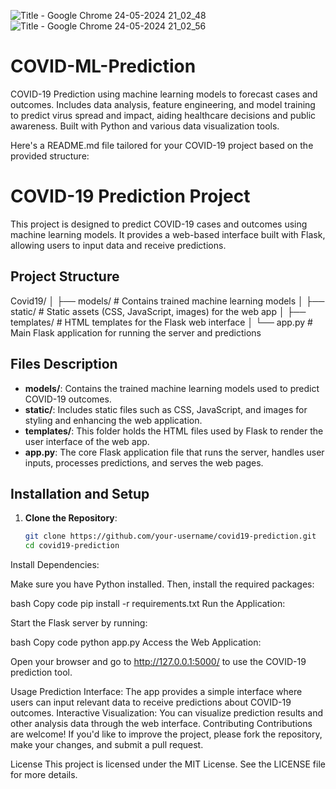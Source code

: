![Title - Google Chrome 24-05-2024 21_02_48](https://github.com/user-attachments/assets/9ae14734-61dd-4640-a6b8-4375a5af39a8)
![Title - Google Chrome 24-05-2024 21_02_56](https://github.com/user-attachments/assets/72ae360d-9713-415b-af15-2bfabedb26e9)


# COVID-ML-Prediction
COVID-19 Prediction using machine learning models to forecast cases and outcomes. Includes data analysis, feature engineering, and model training to predict virus spread and impact, aiding healthcare decisions and public awareness. Built with Python and various data visualization tools.

Here's a README.md file tailored for your COVID-19 project based on the provided structure:


# COVID-19 Prediction Project

This project is designed to predict COVID-19 cases and outcomes using machine learning models. It provides a web-based interface built with Flask, allowing users to input data and receive predictions.

## Project Structure

Covid19/ │ ├── models/ # Contains trained machine learning models │ ├── static/ # Static assets (CSS, JavaScript, images) for the web app │ ├── templates/ # HTML templates for the Flask web interface │ └── app.py # Main Flask application for running the server and predictions


## Files Description

- **models/**: Contains the trained machine learning models used to predict COVID-19 outcomes.
- **static/**: Includes static files such as CSS, JavaScript, and images for styling and enhancing the web application.
- **templates/**: This folder holds the HTML files used by Flask to render the user interface of the web app.
- **app.py**: The core Flask application file that runs the server, handles user inputs, processes predictions, and serves the web pages.

## Installation and Setup

1. **Clone the Repository**:

   ```bash
   git clone https://github.com/your-username/covid19-prediction.git
   cd covid19-prediction
Install Dependencies:

Make sure you have Python installed. Then, install the required packages:

bash
Copy code
pip install -r requirements.txt
Run the Application:

Start the Flask server by running:

bash
Copy code
python app.py
Access the Web Application:

Open your browser and go to http://127.0.0.1:5000/ to use the COVID-19 prediction tool.

Usage
Prediction Interface: The app provides a simple interface where users can input relevant data to receive predictions about COVID-19 outcomes.
Interactive Visualization: You can visualize prediction results and other analysis data through the web interface.
Contributing
Contributions are welcome! If you'd like to improve the project, please fork the repository, make your changes, and submit a pull request.

License
This project is licensed under the MIT License. See the LICENSE file for more details.
